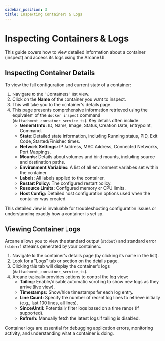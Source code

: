 ```yaml
---
sidebar_position: 3
title: Inspecting Containers & Logs
---
```


# Inspecting Containers & Logs

This guide covers how to view detailed information about a container (inspect) and access its logs using the Arcane UI.

## Inspecting Container Details

To view the full configuration and current state of a container:

1.  Navigate to the "Containers" list view.
2.  Click on the **Name** of the container you want to inspect.
3.  This will take you to the container's details page.
4.  This page presents comprehensive information retrieved using the equivalent of the `docker inspect` command (`#attachment_container_service_ts`). Key details often include:
    - **General Info:** ID, Name, Image, Status, Creation Date, Entrypoint, Command.
    - **State:** Detailed state information, including Running status, PID, Exit Code, Started/Finished times.
    - **Network Settings:** IP Address, MAC Address, Connected Networks, Port Mappings.
    - **Mounts:** Details about volumes and bind mounts, including source and destination paths.
    - **Environment Variables:** A list of all environment variables set within the container.
    - **Labels:** All labels applied to the container.
    - **Restart Policy:** The configured restart policy.
    - **Resource Limits:** Configured memory or CPU limits.
    - **Host Config:** Detailed host configuration options used when the container was created.

This detailed view is invaluable for troubleshooting configuration issues or understanding exactly how a container is set up.

## Viewing Container Logs

Arcane allows you to view the standard output (`stdout`) and standard error (`stderr`) streams generated by your containers.

1.  Navigate to the container's details page (by clicking its name in the list).
2.  Look for a "Logs" tab or section on the details page.
3.  Clicking this tab will display the container's logs (`#attachment_container_service_ts`).
4.  Arcane typically provides options to control the log view:
    - **Tailing:** Enable/disable automatic scrolling to show new logs as they arrive (live view).
    - **Timestamps:** Show/hide timestamps for each log entry.
    - **Line Count:** Specify the number of recent log lines to retrieve initially (e.g., last 100 lines, all lines).
    - **Since/Until:** Potentially filter logs based on a time range (if supported).
    - **Refresh:** Manually fetch the latest logs if tailing is disabled.

Container logs are essential for debugging application errors, monitoring activity, and understanding what a container is doing.
